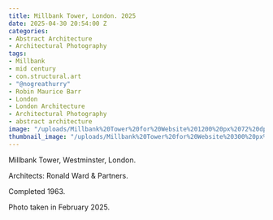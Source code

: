 ```yaml
---
title: Millbank Tower, London. 2025
date: 2025-04-30 20:54:00 Z
categories:
- Abstract Architecture
- Architectural Photography
tags:
- Millbank
- mid century
- con.structural.art
- "@nogreathurry"
- Robin Maurice Barr
- London
- London Architecture
- Architectural Photography
- abstract architecture
image: "/uploads/Millbank%20Tower%20for%20Website%201200%20px%2072%20dpi.jpg"
thumbnail_image: "/uploads/Millbank%20Tower%20for%20Website%20300%20px%2072%20dpi.jpg"
---
```


Millbank Tower, Westminster, London.

Architects: Ronald Ward & Partners.

Completed 1963.

Photo taken in February 2025.